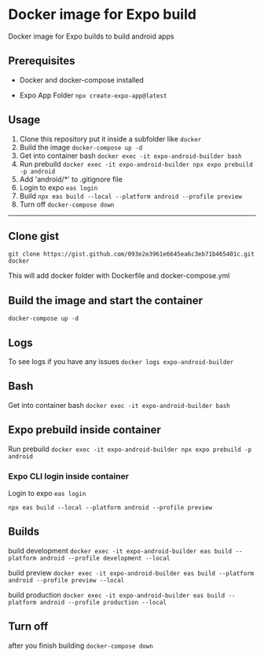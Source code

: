 # Docker image for Expo build

Docker image for Expo builds to build android apps

## Prerequisites

- Docker and docker-compose installed

- Expo App Folder `npx create-expo-app@latest`


## Usage

1. Clone this repository put it inside a subfolder like `docker`
2. Build the image `docker-compose up -d`
3. Get into container bash `docker exec -it expo-android-builder bash`
4. Run prebuild `docker exec -it expo-android-builder npx expo prebuild -p android`
5. Add 'android/\*' to .gitignore file
6. Login to expo `eas login`
7. Build `npx eas build --local --platform android --profile preview`
8. Turn off  `docker-compose down`

---

## Clone gist

`git clone https://gist.github.com/093e2e3961e6645ea6c3eb71b465401c.git docker`

This will add docker folder with Dockerfile and docker-compose.yml

## Build the image and start the container

`docker-compose up -d`

## Logs

To see logs if you have any issues `docker logs expo-android-builder`

## Bash

Get into container bash `docker exec -it expo-android-builder bash`

## Expo prebuild inside container

Run prebuild `docker exec -it expo-android-builder npx expo prebuild -p android`

### Expo CLI login inside container

Login to expo `eas login`

`npx eas build --local --platform android --profile preview`

## Builds

build development `docker exec -it expo-android-builder eas build --platform android --profile development --local`

build preview `docker exec -it expo-android-builder eas build --platform android --profile preview --local`

build production `docker exec -it expo-android-builder eas build --platform android --profile production --local`

## Turn off

after you finish building `docker-compose down`
